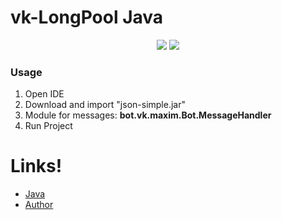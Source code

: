 # vk-LongPool Java
<p align="center">
    <img src="https://img.shields.io/github/license/lixa4-m/LongPoolHadler-Java?style=for-the-badge">
    <img src="https://img.shields.io/github/repo-size/lixa4-m/LongPoolHadler-Java?style=for-the-badge">
</p>


### Usage

  1. Open IDE 
  2. Download and import "json-simple.jar"
  3. Module for messages: **bot.vk.maxim.Bot.MessageHandler**
  4. Run Project

# Links!

- [Java](https://www.oracle.com/ru/java/technologies/javase/javase-jdk8-downloads.html)
- [Author](https://vk.com/id370926160)
